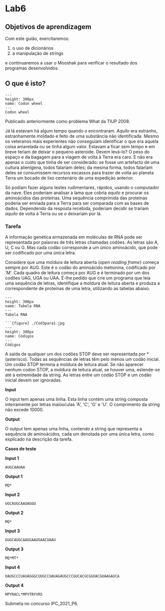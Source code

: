 # Lab6

## Objetivos de aprendizagem

Com este guião, exercitaremos:

1. o uso de dicionários
1. a manipulação de strings

e continuaremos a usar o Mooshak para verificar o resultado dos programas desenvolvidos.


## O que é isto?

```{figure} ./Roda.jpg
---
height: 300px
name: Codon wheel
---
Codon wheel
```

Publicado anteriormente como problema What da TIUP 2008.


Já lá estavam há algum tempo quando *o* encontraram. *Aquilo* era estranho, estranhamente moldado e feito de uma substância não identificada. Mesmo os veteranos mais experientes não conseguiam identificar o que era aquela coisa amarelada ou se tinha algum valor. Estavam a ficar sem tempo e em breve teriam de deixar o pequeno asteroide. Devem levá-lo? O peso do espaço e da bagagem para a viagem de volta à Terra era caro. E não era apenas o custo que tinha de ser considerado: se fosse um artefacto de uma cultura alienígena, todos falariam deles; da mesma forma, todos falariam deles se consumissem recursos escassos para trazer de volta ao planeta Terra um bocado de lixo centenário de uma expedição anterior. 

Só podiam fazer alguns testes rudimentares, rápidos, usando o computador da nave. Eles poderiam analisar a lama que cobria *aquilo* e procurar os aminoácidos das proteínas. Uma sequência comprimida das proteínas poderia ser enviada para a Terra para ser comparada com as bases de dados. Dependendo da resposta recebida, poderiam decidir se trariam *aquilo* de volta à Terra ou se *o* deixariam por lá.


### Tarefa 

A informação genética armazenada em moléculas de RNA pode ser representada por palavras de três letras chamadas codões. As letras são A, U, C ou G. Mas cada codão corresponde a um único aminoácido, que pode ser codificado por uma única letra. 

Considere que uma moldura de leitura aberta (*open reading frame*) começa sempre por AUG. Este é o codão do aminoácido metionina, codificado por 'M'. Cada quadro de leitura começa por AUG e é terminado por um dos codões UAG, UGA ou UAA. 
É-lhe pedido que crie um programa que leia uma sequência de letras, identifique a moldura de leitura aberta e produza a correspondente de proteínas de uma letra, utilizando as tabelas abaixo.


```{figure} ./TabelaRNA.jpg
---
height: 300px
name: Tabela RNA
---
Tabela RNA

```{figure} ./Cod3para1.jpg
---
height: 300px
name: Códigos
---
Códigos
```


A saída de qualquer um dos codões STOP deve ser representada por *(asterisco).
Todas as sequências de letras têm pelo menos um codão inicial. Um codão STOP termina a moldura de leitura atual. Se não aparecer nenhum codon STOP, a moldura de leitura atual, se houver uma, estende-se até à extremidade da string. As letras entre um codão STOP e um codão inicial devem ser ignoradas.


**Input**

O input tem apenas uma linha. Esta linha contém uma string composta inteiramente por letras maiúsculas 'A', 'C', 'G' e 'U'. O comprimento da string não excede 10000.

**Output**

O output tem apenas uma linha, contendo a string que representa a sequência de aminoácidos, cada um denotada por uma única letra, como explicado na descrição da tarefa.


**Casos de teste**

**Input 1**

```
AUGCAAUAA
```

**Output 1**

```
MQ*
```

**Input 2**

```
UGCAUGCAAUAGGU
```

**Output 2**

```
MQ*
```

**Input 3**

```
GUGCAUGCAAUGAAUGAACUAAU
```

**Output 3**

```
MQ*MT*
```

**Input 4**

```
UAUGCCCUAUAGGGCUUGCCUAUAGAUGCCCGUCACGCGGUACGUAAGAUCA
```

**Output 4**

```
MPYRACL*MPVTRYVRS
```



Submeta no concurso IPC_2021_P6.